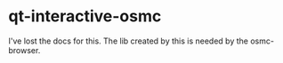 # qt-interactive-osmc
I've lost the docs for this. The lib created by this is needed by the osmc-browser.

